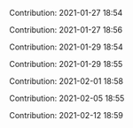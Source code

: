 Contribution: 2021-01-27 18:54

Contribution: 2021-01-27 18:56

Contribution: 2021-01-29 18:54

Contribution: 2021-01-29 18:55

Contribution: 2021-02-01 18:58

Contribution: 2021-02-05 18:55

Contribution: 2021-02-12 18:59

